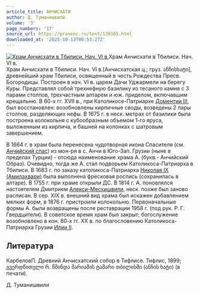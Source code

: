 ```yaml
---
article_title: АНЧИСХАТИ
author: Д. Туманишвили
volume: '3'
page_numbers: '17'
source_url: https://pravenc.ru/text/139165.html
downloaded_at: '2025-10-13T08:53:27Z'
---
```


[![Храм Анчисхати в Тбилиси. Нач. VI в.](https://pravenc.ru/data/359/448/1234/i200.jpg "Кликните для увеличения картинки")](https://pravenc.ru/data/359/448/1234/i400.jpg)Храм Анчисхати в Тбилиси. Нач. VI в.  
Храм Анчисхати в Тбилиси. Нач. VI в.[Анчисхатская ц.; груз. ანჩისხატი], древнейший храм Тбилиси, освященный в честь Рождества Пресв. Богородицы. Построен в нач. VI в. царем Дачи Уджармели на берегу Куры. Представлял собой трехнефную базилику из тесаного камня с 3 парами столпов, трехчастным алтарем и юж. приделом, включавшим крещальню. В 60-х гг. XVII в., при Католикосе-Патриархе [Доментии III](<https://pravenc.ru/text/Доментии III.html>), был восстановлен: возобновлены кирпичные своды, возведены 2 пары столпов, разделяющих нефы. В 1675 г. в неск. метрах от базилики была построена колокольня с кубообразным объемом 1-го яруса, выложенным из кирпича, и башней на колонках с шатровым завершением.

В 1664 г. в храм была перенесена чудотворная икона Спасителя (см. [Анчийский спас](<https://pravenc.ru/text/Анчийский спас.html>)) из мон-ря в c. Анчи в Юго-Зап. Грузии (ныне в пределах Турции) - отсюда наименование храма А. (букв.- Анчийский Образ). Очевидно, тогда же А. стал подворьем Католикоса-Патриарха в Тбилиси. В 1683 г. по заказу католикоса-Патриарха [Николая IX (Амилахвари)](<https://pravenc.ru/text/Николая IX (Амилахвари).html>) была выполнена фресковая роспись (сохранилась в алтаре). В 1755 г. при храме открыли ДС. В 1814 г. А. поновлялся настоятелем Дмитрием [Алекси-Месхишвили](https://pravenc.ru/text/Алекси-Месхишвили.html), неск. позже был заново расписан. В сер. XIX в. внешний вид храма был искажен добавлением мелких форм, в 1876 г. пристроили колокольню. Первоначальные формы А. были возвращены после реставрации 1958 г. (под рук. Р. Г. Гвердцители). В советское время храм был закрыт; богослужение возобновлено в кон. 80-х гг. XX в. по благословению Католикоса-Патриарха Грузии [Илии II](<https://pravenc.ru/text/Илия II.html>).

## Литература

КарбеловП. Древний Анчисхатский собор в Тифлисе. Тифлис, 1899; გვერდწითელი რ. წმინდა მარიამის ტამარი თბილისში (ანჩის ხატი) (в печати).

Д. Туманишвили
